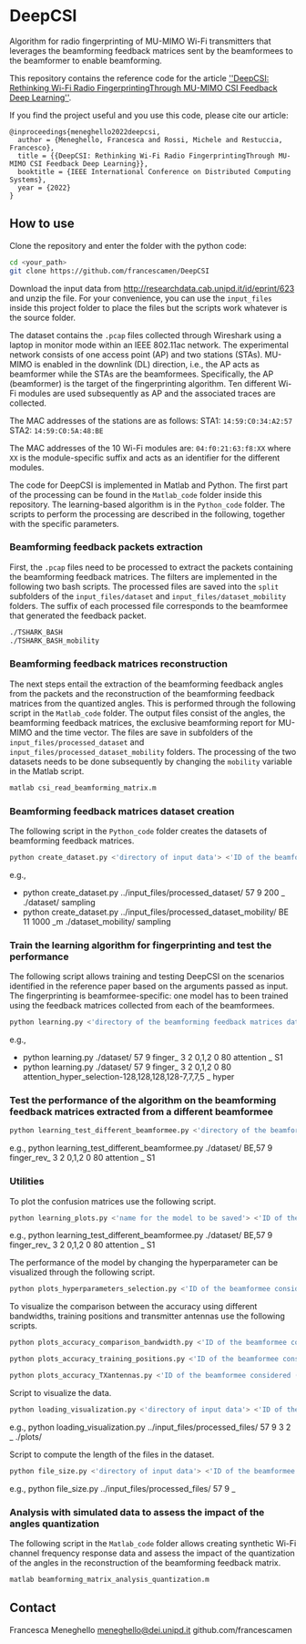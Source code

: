 # DeepCSI
Algorithm for radio fingerprinting of MU-MIMO Wi-Fi transmitters that leverages the beamforming feedback matrices sent by the beamformees to the beamformer to enable beamforming.

This repository contains the reference code for the article [''DeepCSI: Rethinking Wi-Fi Radio FingerprintingThrough MU-MIMO CSI Feedback Deep Learning''](https://ieeexplore.ieee.org/document/9912203).

If you find the project useful and you use this code, please cite our article:
```
@inproceedings{meneghello2022deepcsi,
  author = {Meneghello, Francesca and Rossi, Michele and Restuccia, Francesco},
  title = {{DeepCSI: Rethinking Wi-Fi Radio FingerprintingThrough MU-MIMO CSI Feedback Deep Learning}},
  booktitle = {IEEE International Conference on Distributed Computing Systems},
  year = {2022}
}
```

## How to use
Clone the repository and enter the folder with the python code:
```bash
cd <your_path>
git clone https://github.com/francescamen/DeepCSI
```

Download the input data from http://researchdata.cab.unipd.it/id/eprint/623 and unzip the file.
For your convenience, you can use the ```input_files``` inside this project folder to place the files but the scripts work whatever is the source folder.

The dataset contains the ```.pcap``` files collected through Wireshark using a laptop in monitor mode within an IEEE 802.11ac network. 
The experimental network consists of one access point (AP) and two stations (STAs). MU-MIMO is enabled in the downlink (DL) direction, i.e., the AP acts as beamformer while the STAs are the beamformees.
Specifically, the AP (beamformer) is the target of the fingerprinting algorithm. 
Ten different Wi-Fi modules are used subsequently as AP and the associated traces are collected. 

The MAC addresses of the stations are as follows:
STA1: ```14:59:C0:34:A2:57```
STA2: ```14:59:C0:5A:48:BE```

The MAC addresses of the 10 Wi-Fi modules are: ```04:f0:21:63:f8:XX``` where ```XX``` is the module-specific suffix and acts as an identifier for the different modules.

The code for DeepCSI is implemented in Matlab and Python.
The first part of the processing can be found in the `Matlab_code` folder inside this repository. 
The learning-based algorithm is in the `Python_code` folder.
The scripts to perform the processing are described in the following, together with the specific parameters.

### Beamforming feedback packets extraction
First, the ```.pcap``` files need to be processed to extract the packets containing the beamforming feedback matrices. 
The filters are implemented in the following two bash scripts. 
The processed files are saved into the `split` subfolders of the `input_files/dataset` and `input_files/dataset_mobility` folders. 
The suffix of each processed file corresponds to the beamformee that generated the feedback packet. 
```bash
./TSHARK_BASH
./TSHARK_BASH_mobility
```

### Beamforming feedback matrices reconstruction
The next steps entail the extraction of the beamforming feedback angles from the packets and the reconstruction of the beamforming feedback matrices from the quantized angles.
This is performed through the following script in the `Matlab_code` folder.
The output files consist of the angles, the beamforming feedback matrices, the exclusive beamforming report for MU-MIMO and the time vector. 
The files are save in subfolders of the `input_files/processed_dataset` and `input_files/processed_dataset_mobility` folders.
The processing of the two datasets needs to be done subsequently by changing the `mobility` variable in the Matlab script.
```bash
matlab csi_read_beamforming_matrix.m
```

### Beamforming feedback matrices dataset creation 
The following script in the `Python_code` folder creates the datasets of beamforming feedback matrices.
```bash
python create_dataset.py <'directory of input data'> <'ID of the beamformee considered (`57` or `BE`)'> <'ID of the beamformee position in {1, ..., 9}'> <'maximum number of samples to consider'> <'prefix to identify the data'> <'folder to save the dataset'> <'select random indices (`rand`) or subsample the data (`sampling`)'>
```
e.g., 
- python create_dataset.py ../input_files/processed_dataset/ 57 9 200 _ ./dataset/ sampling
- python create_dataset.py ../input_files/processed_dataset_mobility/ BE 11 1000 _m ./dataset_mobility/ sampling


### Train the learning algorithm for fingerprinting and test the performance
The following script allows training and testing DeepCSI on the scenarios identified in the reference paper based on the arguments passed as input.
The fingerprinting is beamformee-specific: one model has to been trained using the feedback matrices collected from each of the beamformees.
```bash
python learning.py <'directory of the beamforming feedback matrices dataset'> <'ID of the beamformee considered (`57` or `BE`)'> <'ID of the beamformee position in {1, ..., 9}'> <'name for the model to be saved'> <'number of transmitter antennas'> <'number of receiver antennas'> <'indices of the transmitter antennas to consider, comma separated'> <'indices of the receiver antennas to consider, comma separated'> <'bandwidth'> <'model type in {`convolutional`, `attention`}'> <'prefix to identify the data'> <'scenario considered in {S1, S2, S3, S4, S4_diff, S5, S6, hyper}'>
```
e.g., 
- python learning.py ./dataset/ 57 9 finger_ 3 2 0,1,2 0 80 attention _ S1
- python learning.py ./dataset/ 57 9 finger_ 3 2 0,1,2 0 80 attention_hyper_selection-128,128,128,128-7,7,7,5 _ hyper


### Test the performance of the algorithm on the beamforming feedback matrices extracted from a different beamformee
```bash
python learning_test_different_beamformee.py <'directory of the beamforming feedback matrices dataset'> <'ID of the beamformee considered (`57` or `BE`)'> <'ID of the beamformee position in {1, ..., 9}'> <'name for the model to be saved'> <'number of transmitter antennas'> <'number of receiver antennas'> <'indices of the transmitter antennas to consider, comma separated'> <'indices of the receiver antennas to consider, comma separated'> <'bandwidth'> <'model type in {`convolutional`, `attention`}'> <'prefix to identify the data'> <'scenario considered in {S1, S2, S3, S4, S4_diff, S5, S6, hyper}'>
```
e.g., python learning_test_different_beamformee.py ./dataset/ BE,57 9 finger_rev_ 3 2 0,1,2 0 80 attention _ S1


### Utilities
To plot the confusion matrices use the following script.
```bash
python learning_plots.py <'name for the model to be saved'> <'ID of the beamformee considered (`57` or `BE`)'> <'ID of the beamformee position in {1, ..., 9}'> <'number of transmitter antennas'> <'number of receiver antennas'> <'indices of the transmitter antennas to consider, comma separated'> <'indices of the receiver antennas to consider, comma separated'> <'bandwidth'> <'model type in {`convolutional`, `attention`}'> <'scenario considered in {S1, S2, S3, S4, S4_diff, S5, S6, hyper}'>
```
e.g., python learning_test_different_beamformee.py ./dataset/ BE,57 9 finger_rev_ 3 2 0,1,2 0 80 attention _ S1

The performance of the model by changing the hyperparameter can be visualized through the following script.
```bash
python plots_hyperparameters_selection.py <'ID of the beamformee considered (`57` or `BE`)'> <'name for the model to be saved'> <'model type in {`convolutional`, `attention`}'>
```

To visualize the comparison between the accuracy using different bandwidths, training positions and transmitter antennas use the following scripts.
```bash
python plots_accuracy_comparison_bandwidth.py <'ID of the beamformee considered (`57` or `BE`)'> <'name for the model to be saved'> <'model type in {`convolutional`, `attention`}'>
```
```bash
python plots_accuracy_training_positions.py <'ID of the beamformee considered (`57` or `BE`)'> <'name for the model to be saved'> <'model type in {`convolutional`, `attention`}'>
```
```bash
python plots_accuracy_TXantennas.py <'ID of the beamformee considered (`57` or `BE`)'> <'name for the model to be saved'> <'model type in {`convolutional`, `attention`}'>
```

Script to visualize the data.
```bash
python loading_visualization.py <'directory of input data'> <'ID of the beamformee considered (`57` or `BE`)'> <'ID of the beamformee position in {1, ..., 9}'> <'number of transmitter antennas'> <'number of receiver antennas'> <'prefix to identify the data'> <'folder where to save the plots'>
```
e.g., python loading_visualization.py ../input_files/processed_files/ 57 9 3 2 _ ./plots/

Script to compute the length of the files in the dataset.
```bash
python file_size.py <'directory of input data'> <'ID of the beamformee considered (`57` or `BE`)'> <'number of different positions considered'> <'prefix to identify the data'> 
```
e.g., python file_size.py ../input_files/processed_files/ 57 9 _

### Analysis with simulated data to assess the impact of the angles quantization
The following script in the `Matlab_code` folder allows creating synthetic Wi-Fi channel frequency response data and assess the impact of the quantization of the angles in the reconstruction of the beamforming feedback matrix.
```bash
matlab beamforming_matrix_analysis_quantization.m
```

## Contact
Francesca Meneghello 
meneghello@dei.unipd.it 
github.com/francescamen
